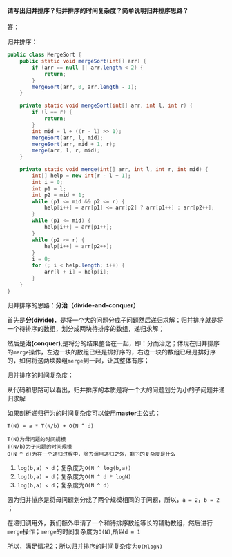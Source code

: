 #### 请写出归并排序？归并排序的时间复杂度？简单说明归并排序思路？

答：

归并排序：

```java
public class MergeSort {
    public static void mergeSort(int[] arr) {
        if (arr == null || arr.length < 2) {
            return;
        }
        mergeSort(arr, 0, arr.length - 1);
    }

    private static void mergeSort(int[] arr, int l, int r) {
        if (l == r) {
            return;
        }
        int mid = l + ((r - l) >> 1);
        mergeSort(arr, l, mid);
        mergeSort(arr, mid + 1, r);
        merge(arr, l, r, mid);
    }

    private static void merge(int[] arr, int l, int r, int mid) {
        int[] help = new int[r - l + 1];
        int i = 0;
        int p1 = l;
        int p2 = mid + 1;
        while (p1 <= mid && p2 <= r) {
            help[i++] = arr[p1] <= arr[p2] ? arr[p1++] : arr[p2++];
        }
        while (p1 <= mid) {
            help[i++] = arr[p1++];
        }
        while (p2 <= r) {
            help[i++] = arr[p2++];
        }
        i = 0;
        for (; i < help.length; i++) {
            arr[l + i] = help[i];
        }
    }
}
```



归并排序的思路：**分治（divide-and-conquer）**

首先是**分(divide)**，是将一个大的问题分成子问题然后递归求解；归并排序就是将一个待排序的数组，划分成两块待排序的数组，递归求解；

然后是**治(conquer)**,是将分的结果整合在一起，即：分而治之；体现在归并排序的`merge`操作，左边一块的数组已经是排好序的，右边一块的数组已经是排好序的，如何将这两块数组`merge`到一起，让其整体有序；



归并排序的时间复杂度：

从代码和思路可以看出，归并排序的本质是将一个大的问题划分为小的子问题并递归求解

如果剖析递归行为的时间复杂度可以使用**master**主公式：

```
T(N) = a * T(N/b) + O(N ^ d)

T(N)为母问题的时间规模
T(N/b)为子问题的时间规模
O(N ^ d)为在一个递归过程中，除去调用递归之外，剩下的复杂度是什么
```

1. `log(b,a) > d`；复杂度为`O(N ^ log(b,a))`
2. `log(b,a) = d`；复杂度为`O(N ^ d * logN)`
3. `log(b,a) < d`；复杂度为`O(N ^ d)`

因为归并排序是将母问题划分成了两个规模相同的子问题，所以，`a = 2`，`b = 2` ；

在递归调用外，我们额外申请了一个和待排序数组等长的辅助数组，然后进行`merge`操作；`merge`的时间复杂度为`O(N)`,所以`d = 1`

所以，满足情况2；所以归并排序的时间复杂度为`O(NlogN)`



